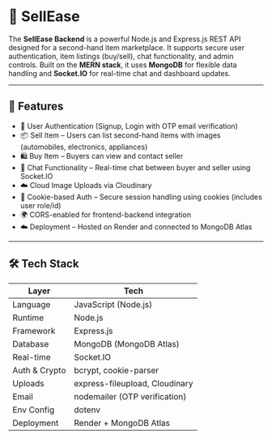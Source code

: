 # 🛒 SellEase

The **SellEase Backend** is a powerful Node.js and Express.js REST API designed for a second-hand item marketplace. It supports secure user authentication, item listings (buy/sell), chat functionality, and admin controls. Built on the **MERN stack**, it uses **MongoDB** for flexible data handling and **Socket.IO** for real-time chat and dashboard updates.

---

## 🚀 Features

- 🔐 User Authentication (Signup, Login with OTP email verification)
- 📦 Sell Item – Users can list second-hand items with images (automobiles, electronics, appliances)
- 🛍 Buy Item – Buyers can view and contact seller
- 💬 Chat Functionality – Real-time chat between buyer and seller using Socket.IO
- ☁️ Cloud Image Uploads via Cloudinary
- 🍪 Cookie-based Auth – Secure session handling using cookies (includes user role/id)
- 🌍 CORS-enabled for frontend-backend integration
- ☁️ Deployment – Hosted on Render and connected to MongoDB Atlas

---

## 🛠 Tech Stack

| Layer         | Tech                             |
|--------------|----------------------------------|
| Language      | JavaScript (Node.js)             |
| Runtime       | Node.js                          |
| Framework     | Express.js                       |
| Database      | MongoDB (MongoDB Atlas)          |
| Real-time     | Socket.IO                        |
| Auth & Crypto | bcrypt, cookie-parser            |
| Uploads       | express-fileupload, Cloudinary   |
| Email         | nodemailer (OTP verification)    |
| Env Config    | dotenv                           |
| Deployment    | Render + MongoDB Atlas           |
